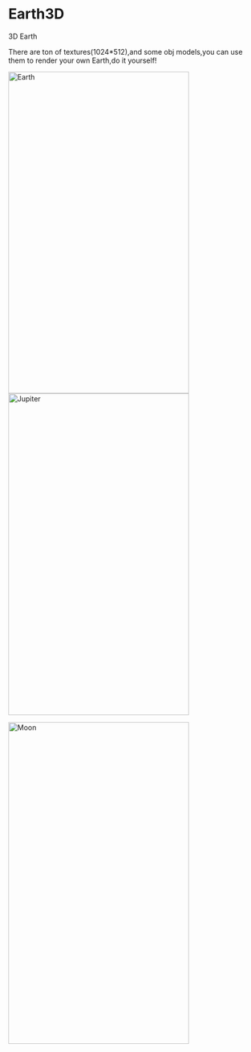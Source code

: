 Earth3D
=======

3D Earth


There are ton of textures(1024*512),and some obj models,you can use them to render your own Earth,do it yourself!

<img src="https://raw.github.com/Geek4IT/Earth3D/master/screenshots/earth.png" alt="Earth" width="360" height="640" />  <img src="https://raw.github.com/Geek4IT/Earth3D/master/screenshots/jupiter.png" alt="Jupiter" width="360" height="640" />

<img src="https://raw.github.com/Geek4IT/Earth3D/master/screenshots/moon.png" alt="Moon" width="360" height="640" />
